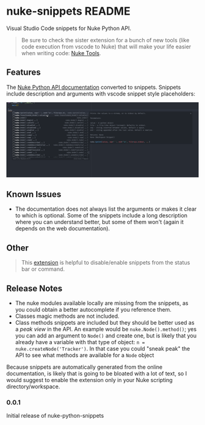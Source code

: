 # nuke-snippets README

Visual Studio Code snippets for Nuke Python API.

> Be sure to check the sister extension for a bunch of new tools (like code execution from vscode to Nuke) that will make your life easier when writing code: [Nuke Tools](https://marketplace.visualstudio.com/items?itemName=virgilsisoe.nuke-tools).

## Features

The [Nuke Python API documentation](https://learn.foundry.com/nuke/developers/70/pythonreference) converted to snippets. Snippets include description and arguments with vscode snippet style placeholders:

![example](images/examplex.gif)

## Known Issues

* The documentation does not always list the arguments or makes it clear to which is optional. Some of the snippets include a long description where you can understand better, but some of them won't (again it depends on the web documentation).

## Other

> This [extension](https://marketplace.visualstudio.com/items?itemName=virgilsisoe.toggle-snippets-suggestion) is helpful to disable/enable snippets from the status bar or command.

## Release Notes

* The nuke modules available locally are missing from the snippets, as you could obtain a better autocomplete if you reference them.
* Classes magic methods are not included.
* Class methods snippets are included but they should be better used as a _peak view_ in the API. An example would be `nuke.Node().method()`; yes you can add an argument to `Node()` and create one, but is likely that you already have a variable with that type of object: `n = nuke.createNode('Tracker')`. In that case you could "sneak peak" the API to see what methods are available for a `Node` object

Because snippets are automatically generated from the online documentation, is likely that is going to be bloated with a lot of text, so I would suggest to enable the extension only in your Nuke scripting directory/workspace.

### 0.0.1

Initial release of nuke-python-snippets

